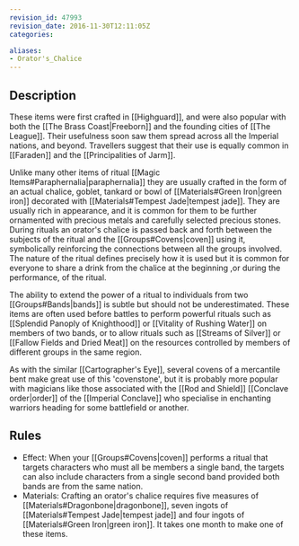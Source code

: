 ```yaml
---
revision_id: 47993
revision_date: 2016-11-30T12:11:05Z
categories:

aliases:
- Orator's_Chalice
---
```


## Description
These items were first crafted in [[Highguard]], and were also popular with both the [[The Brass Coast|Freeborn]] and the founding cities of [[The League]]. Their usefulness soon saw them spread across all the Imperial nations, and beyond. Travellers suggest that their use is equally common in [[Faraden]] and the [[Principalities of Jarm]].

Unlike many other items of ritual [[Magic Items#Paraphernalia|paraphernalia]] they are usually crafted in the form of an actual chalice, goblet, tankard or bowl of [[Materials#Green Iron|green iron]] decorated with [[Materials#Tempest Jade|tempest jade]]. They are usually rich in appearance, and it is common for them to be further ornamented with precious metals and carefully selected precious stones. During rituals an orator's chalice is passed back and forth between the subjects of the ritual and the [[Groups#Covens|coven]] using it, symbolically reinforcing the connections between all the groups involved. The nature of the ritual defines precisely how it is used but it is common for everyone to share a drink from the chalice at the beginning ,or during the performance, of the ritual.

The ability to extend the power of a ritual to individuals from two [[Groups#Bands|bands]] is subtle but should not be underestimated. These items are often used before battles to perform powerful rituals such as [[Splendid Panoply of Knighthood]] or [[Vitality of Rushing Water]] on members of two bands, or to allow rituals such as [[Streams of Silver]] or [[Fallow Fields and Dried Meat]] on the resources controlled by members of different groups in the same region.

As with the similar [[Cartographer's Eye]], several covens of a mercantile bent make great use of this 'covenstone', but it is probably more popular with magicians like those associated with the [[Rod and Shield]] [[Conclave order|order]] of the [[Imperial Conclave]] who specialise in enchanting warriors heading for some battlefield or another.

## Rules

* Effect: When your [[Groups#Covens|coven]] performs a ritual that targets characters who must all be members a single band, the targets can also include characters from a single second band provided both bands are from the same nation.
* Materials: Crafting an orator's chalice requires five measures of [[Materials#Dragonbone|dragonbone]], seven ingots of [[Materials#Tempest Jade|tempest jade]] and four ingots of [[Materials#Green Iron|green iron]]. It takes one month to make one of these items.